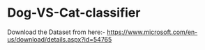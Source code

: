 # Dog-VS-Cat-classifier
Download the Dataset from here:- https://www.microsoft.com/en-us/download/details.aspx?id=54765
